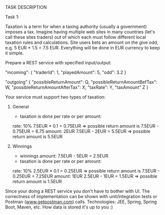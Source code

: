 TASK DESCRIPTION 

Task 1:

Taxation is a term for when a taxing authority (usually a government)
imposes a tax. Imagine having multiple web sites in many countries
(let's call these sites traders) out of which each must follow different
local taxation rules and calculations. Site users bets an amount on the
give odd, e.g. 5 EUR * 1.5 = 7.5 EUR. Everything will be done in EUR
currency to keep it simple.

Prepare a REST service with specified input/output:

"incoming": {
"traderId": 1,
"playedAmount": 5,
"odd": 3.2
}

"outgoing" {
"possibleReturnAmount": Q,
"possibleReturnAmountBefTax": W,
"possibleReturnAmountAfterTax": X,
"taxRate": Y,
"taxAmount" Z
}

Your service must support two types of taxation:

1. General
    - taxation is done per rate or per amount:

   rate: 10%
   7.5EUR * 0.1 = 0.75EUR => possible return amount is 7.5EUR -
   0.75EUR = 6.75
   amount: 2EUR
   7.5EUR - 2EUR = 5.5EUR => possible return amount is 5.5EUR

2. Winnings
    - winnings amount: 7.5EUR - 5EUR = 2.5EUR
    - taxation is done per rate or per amount:

   rate: 10%
   2.5EUR * 0.1 = 0.25EUR => possible return amount is 7.5EUR -
   0.25EUR = 7.25EUR
   amount: 1EUR
   2.5EUR - 1EUR = 1.5EUR => possible return amount is 1.5EUR

Since your doing a REST service you don't have to bother with UI. The
correctness of implementation can be shown with unit/integration tests
or Postman (www.getpostman.com) calls. Technologies: JEE, Spring, Spring
Boot, Maven, etc. How data is stored it's up to you :)

